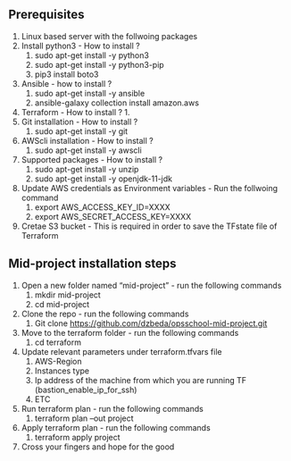 ## Prerequisites ##
1. Linux based server with the follwoing packages 
2. Install python3 - How to install ?
    1. sudo apt-get install -y python3
    2. sudo apt-get install -y python3-pip
    3. pip3 install boto3
3. Ansible - how to install ?
    1. sudo apt-get install -y ansible
    2. ansible-galaxy collection install amazon.aws
4. Terraform - How to install ?
    1.  
5. Git installation - How to install ?
    1.  sudo apt-get install -y git
6. AWScli installation - How to install ?
    1. sudo apt-get install -y awscli
7. Supported packages - How to install ?
    1. sudo apt-get install -y unzip
    2. sudo apt-get install -y openjdk-11-jdk
8. Update AWS credentials as Environment variables - Run the follwoing command
    1. export AWS_ACCESS_KEY_ID=XXXX
    2. export AWS_SECRET_ACCESS_KEY=XXXX 
9. Cretae S3 bucket - This is required in order to save the TFstate file of Terraform


## Mid-project installation steps ##

1. Open a new folder named “mid-project”  - run the following commands 
    1. mkdir mid-project
    2. cd mid-project
2. Clone the repo - run the following commands 
    1. Git clone https://github.com/dzbeda/opsschool-mid-project.git
3. Move to the terraform folder - run the following commands 
    1. cd terraform 
4. Update relevant parameters under terraform.tfvars file
    1. AWS-Region
    2. Instances type
    3. Ip address of the machine from which you are running TF (bastion_enable_ip_for_ssh)
    4. ETC
5. Run terraform plan - run the following commands 
    1. terraform plan –out project 
6. Apply terraform plan - run the following commands    
    1. terraform apply project 
7. Cross your fingers and hope for the good
